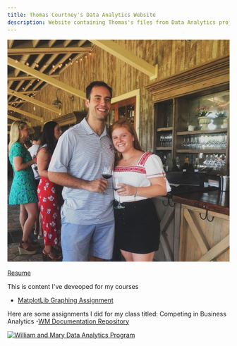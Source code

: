 ```yaml
---
title: Thomas Courtney's Data Analytics Website
description: Website containing Thomas's files from Data Analytics projects
---
```


![My Picture](pics/TCCC.jpg)

[Resume](TC_Resumey.pdf)

This is content I've deveoped for my courses
- [MatplotLib Graphing Assignment](/MatplotLib/index.md)



Here are some assignments I did for my class titled: Competing in Business Analytics
-[WM Documentation Repository](https://github.com/tpcourtneywm/williamandmarydocumentation)

[![William and Mary Data Analytics Program](https://img.youtube.com/vi/UTtg_NwdGhc/0.jpg)](https://www.youtube.com/watch?v=UTtg_NwdGhc)
